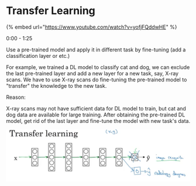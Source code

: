 # Transfer Learning

{% embed url="https://www.youtube.com/watch?v=yofjFQddwHE" %}

0:00 - 1:25

Use a pre-trained model and apply it in different task by fine-tuning (add a classification layer or etc.)

For example, we trained a DL model to classify cat and dog, we can exclude the last pre-trained layer and add a new layer for a new task, say, X-ray scans. We have to use X-ray scans do fine-tuning the pre-trained model to "transfer" the knowledge to the new task.

Reason:

X-ray scans may not have sufficient data for DL model to train, but cat and dog data are available for large training. After obtaining the pre-trained DL model, get rid of the last layer and fine-tune the model with new task's data.&#x20;

![](<.gitbook/assets/image (20).png>)


